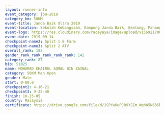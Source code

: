 ```yaml
---
layout: runner-info 
event_category: jbu-2019 
category_km: 50KM 
event-title: Janda Baik Ultra 2019 
event-location: Sekolah Kebangsaan, Kampung Janda Baik, Bentong, Pahang, Malaysia 
event-logo: https://res.cloudinary.com/raceyaya/image/upload/v1569217009/logo/janda-baik_vch1pc.jpg 
event-date: 2019-09-14 
checkpoint-name2: Split 1 E Farm 
checkpoint-name3: Split 2 ATV 
overall_rank: 182
gender_rank_rank_rank_rank_rank: 142
category_rank: 87
bib: 51025
name: MOHAMAD KHAIRUL AQMAL BIN ZAINAL
category: 50KM Men Open
gender: Male
start: 0-00.0
checkpoint2: 4-16-21
checkpoint3: 9-25-48
finish: 10-25-05
country: Malaysia
certificate: https://drive.google.com/file/d/1SPYwKuPJO9YSIm_WqNW5N63SbQ_GM_C6/view?usp=sharing
---
```

